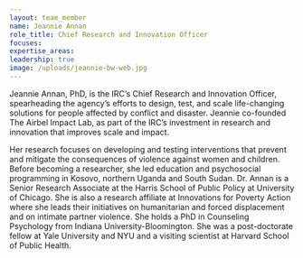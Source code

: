 ```yaml
---
layout: team_member
name: Jeannie Annan
role_title: Chief Research and Innovation Officer
focuses:
expertise_areas:
leadership: true
image: /uploads/jeannie-bw-web.jpg
---
```


Jeannie Annan, PhD, is the IRC’s Chief Research and Innovation Officer, spearheading the agency’s efforts to design, test, and scale life-changing solutions for people affected by conflict and disaster. Jeannie co-founded The Airbel Impact Lab, as part of the IRC’s investment in research and innovation that improves scale and impact.

Her research focuses on developing and testing interventions that prevent and mitigate the consequences of violence against women and children. Before becoming a researcher, she led education and psychosocial programming in Kosovo, northern Uganda and South Sudan. Dr. Annan is a Senior Research Associate at the Harris School of Public Policy at University of Chicago. She is also a research affiliate at Innovations for Poverty Action where she leads their initiatives on humanitarian and forced displacement and on intimate partner violence. She holds a PhD in Counseling Psychology from Indiana University-Bloomington. She was a post-doctorate fellow at Yale University and NYU and a visiting scientist at Harvard School of Public Health.

&nbsp;